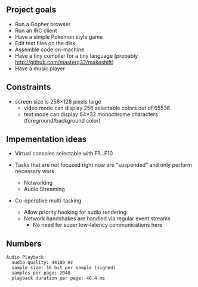 ## Project goals

- Run a Gopher browser
- Run an IRC client
- Have a simple Pokemon style game
- Edit text files on the disk
- Assemble code on-machine
- Have a tiny compiler for a tiny language (probably http://github.com/masterq32/makeshift)
- Have a music player

## Constraints

- screen size is 256×128 pixels large
  - video mode can display 256 selectable colors out of 65536
  - text mode can display 64×32 monochrome characters (foreground/background color)

## Impementation ideas

- Virtual consoles selectable with F1…F10
- Tasks that are not focused right now are "suspended" and only perform necessary work

  - Networking
  - Audio Streaming

- Co-operative multi-tasking
  - Allow priority hooking for audio rendering
  - Network handshakes are handled via regular event streams
    - No need for super low-latency communications here

## Numbers

```
Audio Playback
  audio quality: 44100 Hz
  sample size: 16 bit per sample (signed)
  samples per page: 2048
  playback duration per page: 46.4 ms
```
